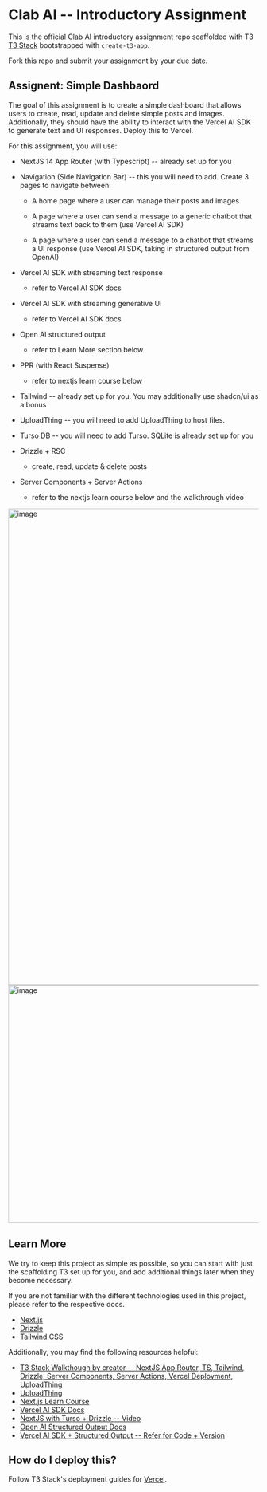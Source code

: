 # Clab AI -- Introductory Assignment

This is the official Clab AI introductory assignment repo scaffolded with T3 [T3 Stack](https://create.t3.gg/) bootstrapped with `create-t3-app`. 

Fork this repo and submit your assignment by your due date.

## Assignent: Simple Dashbaord

The goal of this assignment is to create a simple dashboard that allows users to create, read, update and delete simple posts and images. Additionally, they should have the ability to interact with the Vercel AI SDK to generate text and UI responses. Deploy this to Vercel.

For this assignment, you will use:

- NextJS 14 App Router (with Typescript) -- already set up for you
- Navigation (Side Navigation Bar) -- this you will need to add. Create 3 pages to navigate between:
    - A home page where a user can manage their posts and images

    - A page where a user can send a message to a generic chatbot that streams text back to them (use Vercel AI SDK)
    - A page where a user can send a message to a chatbot that streams a UI response (use Vercel AI SDK, taking in structured output from OpenAI)

- Vercel AI SDK with streaming text response
    - refer to Vercel AI SDK docs
- Vercel AI SDK with streaming generative UI
    - refer to Vercel AI SDK docs
- Open AI structured output
    - refer to Learn More section below
- PPR (with React Suspense)
    - refer to nextjs learn course below




- Tailwind -- already set up for you. You may additionally use shadcn/ui as a bonus
- UploadThing -- you will need to add UploadThing to host files. 
- Turso DB -- you will need to add Turso. SQLite is already set up for you
- Drizzle + RSC
    - create, read, update & delete posts
- Server Components + Server Actions
    - refer to the nextjs learn course below and the walkthrough video


<img width="1918" height="956" alt="image" src="https://github.com/user-attachments/assets/abb24f0a-4e41-45b8-a240-fc21bd822895" />
<img width="959" height="478" alt="image" src="https://github.com/user-attachments/assets/b13d957c-9d37-4f6c-b967-f72ccd9b10f9" />


## Learn More

We try to keep this project as simple as possible, so you can start with just the scaffolding T3 set up for you, and add additional things later when they become necessary.

If you are not familiar with the different technologies used in this project, please refer to the respective docs. 

- [Next.js](https://nextjs.org)
- [Drizzle](https://orm.drizzle.team)
- [Tailwind CSS](https://tailwindcss.com)

Additionally, you may find the following resources helpful:

- [T3 Stack Walkthough by creator -- NextJS App Router, TS, Tailwind, Drizzle, Server Components, Server Actions, Vercel Deployment, UploadThing](https://www.youtube.com/watch?v=d5x0JCZbAJs)
- [UploadThing](https://uploadthing.com/)
- [Next.js Learn Course](https://nextjs.org/learn/dashboard-app)
- [Vercel AI SDK Docs](https://sdk.vercel.ai/docs/introduction)
- [NextJS with Turso + Drizzle -- Video](https://www.youtube.com/watch?v=4ZhtoOFKFP8)
- [Open AI Structured Output Docs](https://openai.com/index/introducing-structured-outputs-in-the-api/)
- [Vercel AI SDK + Structured Output -- Refer for Code + Version](https://github.com/vercel/ai/issues/2573)

## How do I deploy this?

Follow T3 Stack's deployment guides for [Vercel](https://create.t3.gg/en/deployment/vercel).
